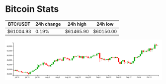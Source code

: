 # Bitcoin Stats

BTC/USDT|24h change|24h high|24h low|
|---|---|---|---|
|$61004.93|0.19%|$61465.90|$60150.00|

<img src="./chart.svg">

